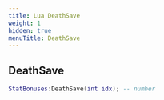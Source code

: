 ```yaml
---
title: Lua DeathSave
weight: 1
hidden: true
menuTitle: DeathSave
---
```

## DeathSave
```lua
StatBonuses:DeathSave(int idx); -- number
```